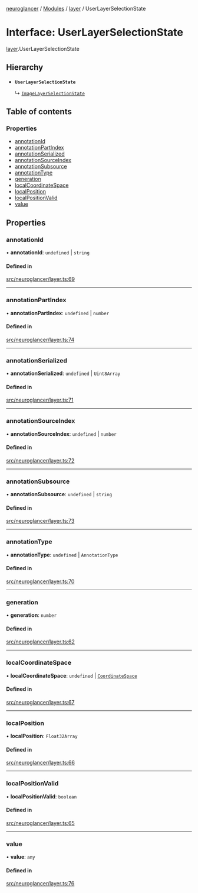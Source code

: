 [neuroglancer](../README.md) / [Modules](../modules.md) / [layer](../modules/layer.md) / UserLayerSelectionState

# Interface: UserLayerSelectionState

[layer](../modules/layer.md).UserLayerSelectionState

## Hierarchy

- **`UserLayerSelectionState`**

  ↳ [`ImageLayerSelectionState`](image_user_layer.ImageLayerSelectionState.md)

## Table of contents

### Properties

- [annotationId](layer.UserLayerSelectionState.md#annotationid)
- [annotationPartIndex](layer.UserLayerSelectionState.md#annotationpartindex)
- [annotationSerialized](layer.UserLayerSelectionState.md#annotationserialized)
- [annotationSourceIndex](layer.UserLayerSelectionState.md#annotationsourceindex)
- [annotationSubsource](layer.UserLayerSelectionState.md#annotationsubsource)
- [annotationType](layer.UserLayerSelectionState.md#annotationtype)
- [generation](layer.UserLayerSelectionState.md#generation)
- [localCoordinateSpace](layer.UserLayerSelectionState.md#localcoordinatespace)
- [localPosition](layer.UserLayerSelectionState.md#localposition)
- [localPositionValid](layer.UserLayerSelectionState.md#localpositionvalid)
- [value](layer.UserLayerSelectionState.md#value)

## Properties

### annotationId

• **annotationId**: `undefined` \| `string`

#### Defined in

[src/neuroglancer/layer.ts:69](https://github.com/ActiveBrainAtlas2/neuroglancer/blob/958d23e0/src/neuroglancer/layer.ts#L69)

___

### annotationPartIndex

• **annotationPartIndex**: `undefined` \| `number`

#### Defined in

[src/neuroglancer/layer.ts:74](https://github.com/ActiveBrainAtlas2/neuroglancer/blob/958d23e0/src/neuroglancer/layer.ts#L74)

___

### annotationSerialized

• **annotationSerialized**: `undefined` \| `Uint8Array`

#### Defined in

[src/neuroglancer/layer.ts:71](https://github.com/ActiveBrainAtlas2/neuroglancer/blob/958d23e0/src/neuroglancer/layer.ts#L71)

___

### annotationSourceIndex

• **annotationSourceIndex**: `undefined` \| `number`

#### Defined in

[src/neuroglancer/layer.ts:72](https://github.com/ActiveBrainAtlas2/neuroglancer/blob/958d23e0/src/neuroglancer/layer.ts#L72)

___

### annotationSubsource

• **annotationSubsource**: `undefined` \| `string`

#### Defined in

[src/neuroglancer/layer.ts:73](https://github.com/ActiveBrainAtlas2/neuroglancer/blob/958d23e0/src/neuroglancer/layer.ts#L73)

___

### annotationType

• **annotationType**: `undefined` \| `AnnotationType`

#### Defined in

[src/neuroglancer/layer.ts:70](https://github.com/ActiveBrainAtlas2/neuroglancer/blob/958d23e0/src/neuroglancer/layer.ts#L70)

___

### generation

• **generation**: `number`

#### Defined in

[src/neuroglancer/layer.ts:62](https://github.com/ActiveBrainAtlas2/neuroglancer/blob/958d23e0/src/neuroglancer/layer.ts#L62)

___

### localCoordinateSpace

• **localCoordinateSpace**: `undefined` \| [`CoordinateSpace`](coordinate_transform.CoordinateSpace.md)

#### Defined in

[src/neuroglancer/layer.ts:67](https://github.com/ActiveBrainAtlas2/neuroglancer/blob/958d23e0/src/neuroglancer/layer.ts#L67)

___

### localPosition

• **localPosition**: `Float32Array`

#### Defined in

[src/neuroglancer/layer.ts:66](https://github.com/ActiveBrainAtlas2/neuroglancer/blob/958d23e0/src/neuroglancer/layer.ts#L66)

___

### localPositionValid

• **localPositionValid**: `boolean`

#### Defined in

[src/neuroglancer/layer.ts:65](https://github.com/ActiveBrainAtlas2/neuroglancer/blob/958d23e0/src/neuroglancer/layer.ts#L65)

___

### value

• **value**: `any`

#### Defined in

[src/neuroglancer/layer.ts:76](https://github.com/ActiveBrainAtlas2/neuroglancer/blob/958d23e0/src/neuroglancer/layer.ts#L76)
